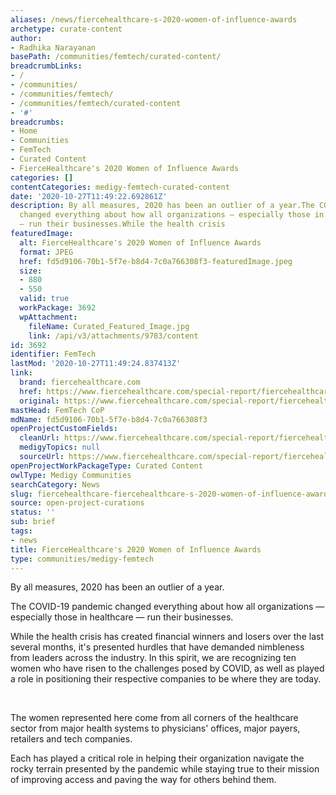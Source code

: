 ```yaml
---
aliases: /news/fiercehealthcare-s-2020-women-of-influence-awards
archetype: curate-content
author:
- Radhika Narayanan
basePath: /communities/femtech/curated-content/
breadcrumbLinks:
- /
- /communities/
- /communities/femtech/
- /communities/femtech/curated-content
- '#'
breadcrumbs:
- Home
- Communities
- FemTech
- Curated Content
- FierceHealthcare's 2020 Women of Influence Awards
categories: []
contentCategories: medigy-femtech-curated-content
date: '2020-10-27T11:49:22.692861Z'
description: By all measures, 2020 has been an outlier of a year.The COVID-19 pandemic
  changed everything about how all organizations — especially those in healthcare
  — run their businesses.While the health crisis
featuredImage:
  alt: FierceHealthcare's 2020 Women of Influence Awards
  format: JPEG
  href: fd5d9106-70b1-5f7e-b8d4-7c0a766308f3-featuredImage.jpeg
  size:
  - 880
  - 550
  valid: true
  workPackage: 3692
  wpAttachment:
    fileName: Curated_Featured_Image.jpg
    link: /api/v3/attachments/9783/content
id: 3692
identifier: FemTech
lastMod: '2020-10-27T11:49:24.837413Z'
link:
  brand: fiercehealthcare.com
  href: https://www.fiercehealthcare.com/special-report/fiercehealthcare-s-2020-women-influence-awards
  original: https://www.fiercehealthcare.com/special-report/fiercehealthcare-s-2020-women-influence-awards
mastHead: FemTech CoP
mdName: fd5d9106-70b1-5f7e-b8d4-7c0a766308f3
openProjectCustomFields:
  cleanUrl: https://www.fiercehealthcare.com/special-report/fiercehealthcare-s-2020-women-influence-awards
  medigyTopics: null
  sourceUrl: https://www.fiercehealthcare.com/special-report/fiercehealthcare-s-2020-women-influence-awards
openProjectWorkPackageType: Curated Content
owlType: Medigy Communities
searchCategory: News
slug: fiercehealthcare-fiercehealthcare-s-2020-women-of-influence-awards
source: open-project-curations
status: ''
sub: brief
tags:
- news
title: FierceHealthcare's 2020 Women of Influence Awards
type: communities/medigy-femtech
---
```


<p>By all measures, 2020 has been an outlier of a year.</p><p>The COVID-19 pandemic changed everything about how all organizations — especially those in healthcare — run their businesses.</p><p>While the health crisis has created financial winners and losers over the last several months, it's presented hurdles that have demanded nimbleness from leaders across the industry. In this spirit, we are recognizing ten women who have risen to the challenges posed by COVID, as well as played a role in positioning their respective companies to be where they are today.</p><p>&nbsp;</p><p>The women represented here come from all corners of the healthcare sector from major health systems to physicians' offices, major payers, retailers and tech companies.</p><p>Each has played a critical role in helping their organization navigate the rocky terrain presented by the pandemic while staying true to their mission of improving access and paving the way for others behind them.</p>